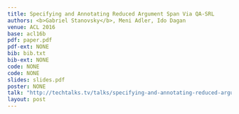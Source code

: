 ```yaml
---
title: Specifying and Annotating Reduced Argument Span Via QA-SRL
authors: <b>Gabriel Stanovsky</b>, Meni Adler, Ido Dagan
venue: ACL 2016
base: acl16b
pdf: paper.pdf
pdf-ext: NONE
bib: bib.txt
bib-ext: NONE
code: NONE
code: NONE
slides: slides.pdf
poster: NONE
talk: "http://techtalks.tv/talks/specifying-and-annotating-reduced-argument-span-via-qa-srl/63234/"
layout: post
---
```

